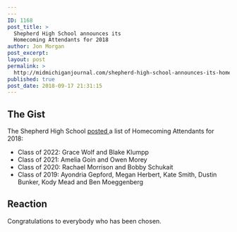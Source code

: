```yaml
---
---
ID: 1168
post_title: >
  Shepherd High School announces its
  Homecoming Attendants for 2018
author: Jon Morgan
post_excerpt:
layout: post
permalink: >
  http://midmichiganjournal.com/shepherd-high-school-announces-its-homecoming-attendants-for-2018
published: true
post_date: 2018-09-17 21:31:15
---
```

<h2>The Gist</h2>
The Shepherd High School <a href="https://www.facebook.com/shepherdmihs/photos/a.228594334002326/899930936868659/?type=3&amp;__xts__%5B0%5D=68.ARBhbyvg2eoI6DnbgHanKPMDQUDQO7_izXkXlE-5VmzwEKkNGg0WFdelzrEBN3kFqhF5qBs1H69Vjw_j80ieMympTqWMkUcGg72ldr0IijDUe3kz3EoZBg6f5EgTNTWrOJgsfNHD1GBIFwG4TAYoTqh1x_95QQfkEDpI-fieHFf0EFQx60Yb&amp;__tn__=-R">posted </a>a list of Homecoming Attendants for 2018:
<ul>
 	<li>Class of 2022: Grace Wolf and Blake Klumpp</li>
 	<li>Class of 2021: Amelia Goin and Owen Morey</li>
 	<li>Class of 2020: Rachael Morrison and Bobby Schukait</li>
 	<li>Class of 2019: Ayondria Gepford, Megan Herbert, Kate Smith, Dustin Bunker, Kody Mead and Ben Moeggenberg</li>
</ul>
<h2>Reaction</h2>
Congratulations to everybody who has been chosen.